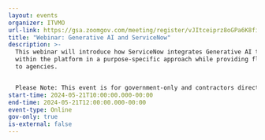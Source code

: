 ```yaml
---
layout: events
organizer: ITVMO
url-link: https://gsa.zoomgov.com/meeting/register/vJItceiprz8oGPa6K8fiQ-uYZWjDzJgeZK8
title: "Webinar: Generative AI and ServiceNow"
description: >-
  This webinar will introduce how ServiceNow integrates Generative AI technology
  within the platform in a purpose-specific approach while providing flexibility
  to agencies.


  Please Note: This event is for government-only and contractors directly supporting agency work related directly to the identified training. Registration is exclusive to those with a .gov or .mil email address.  All Participants attending the webinar will gain 1 CLP for attending the full hour.
start-time: 2024-05-21T10:00:00.000-00:00
end-time: 2024-05-21T12:00:00.000-00:00
event-type: Online
gov-only: true
is-external: false
---
```

